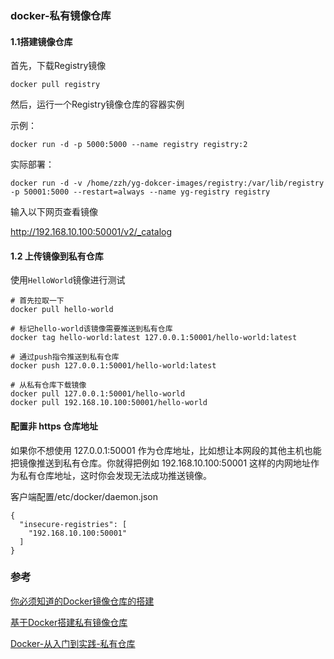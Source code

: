 ### docker-私有镜像仓库

#### 1.1搭建镜像仓库

首先，下载Registry镜像

```shell
docker pull registry
```

然后，运行一个Registry镜像仓库的容器实例

示例：

```
docker run -d -p 5000:5000 --name registry registry:2
```

实际部署：

```
docker run -d -v /home/zzh/yg-dokcer-images/registry:/var/lib/registry -p 50001:5000 --restart=always --name yg-registry registry
```



输入以下网页查看镜像

http://192.168.10.100:50001/v2/_catalog



#### 1.2 上传镜像到私有仓库

使用`HelloWorld`镜像进行测试

```
# 首先拉取一下
docker pull hello-world

# 标记hello-world该镜像需要推送到私有仓库
docker tag hello-world:latest 127.0.0.1:50001/hello-world:latest

# 通过push指令推送到私有仓库
docker push 127.0.0.1:50001/hello-world:latest

# 从私有仓库下载镜像
docker pull 127.0.0.1:50001/hello-world
docker pull 192.168.10.100:50001/hello-world
```



#### 配置非 https 仓库地址

如果你不想使用 127.0.0.1:50001 作为仓库地址，比如想让本网段的其他主机也能把镜像推送到私有仓库。你就得把例如 192.168.10.100:50001 这样的内网地址作为私有仓库地址，这时你会发现无法成功推送镜像。

客户端配置/etc/docker/daemon.json

```
{
  "insecure-registries": [
    "192.168.10.100:50001"
  ]
}
```



### 参考

[你必须知道的Docker镜像仓库的搭建](https://www.cnblogs.com/edisonchou/p/docker_registry_repository_setup_introduction.html)

[基于Docker搭建私有镜像仓库](https://cloud.tencent.com/developer/article/1639614)

[Docker-从入门到实践-私有仓库](https://yeasy.gitbook.io/docker_practice/repository/registry)